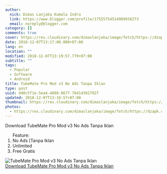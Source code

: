 ```yaml
---
author:
  nick: Dimas Lanjaka Kumala Indra
  link: https://www.blogger.com/profile/17555754514989936273
  email: noreply@blogger.com
category: []
comments: true
cover: https://res.cloudinary.com/dimaslanjaka/image/fetch/https://dzapk.com/imagefly/w200-h200-c/images/2017/12/09/3514/thumb_tubemate-pro-v3-0-11-1038-apk_1.jpg
date: 2018-12-07T13:17:00.000+07:00
lang: en
location: ""
modified: 2018-12-07T13:19:57.779+07:00
subtitle: ""
tags:
  - Popular
  - Software
  - Android
title: TubeMate Pro Mod v3 No Ads Tanpa Iklan
type: post
uuid: d40c5f1e-5ea4-4888-867f-76414382792f
updated: 2018-12-07T13:19:57+07:00
thumbnail: https://res.cloudinary.com/dimaslanjaka/image/fetch/https://dzapk.com/imagefly/w200-h200-c/images/2017/12/09/3514/thumb_tubemate-pro-v3-0-11-1038-apk_1.jpg
photos:
  - https://res.cloudinary.com/dimaslanjaka/image/fetch/https://dzapk.com/imagefly/w200-h200-c/images/2017/12/09/3514/thumb_tubemate-pro-v3-0-11-1038-apk_1.jpg
---
```


Download TubeMate Pro Mod v3 No Ads Tanpa Iklan <ol>Feature: <li>No Ads [Tanpa Iklan</li><li>Unlimited</li><li>Free Gratis</li></ol><div><img src="https://res.cloudinary.com/dimaslanjaka/image/fetch/https://dzapk.com/imagefly/w200-h200-c/images/2017/12/09/3514/thumb_tubemate-pro-v3-0-11-1038-apk_1.jpg" title="TubeMate Pro Mod v3 No Ads Tanpa Iklan" alt="TubeMate Pro Mod v3 No Ads Tanpa Iklan"></div><a href="https://drive.google.com/file/d/1eushMfTTDSuiqlKGe98_OkjbhgUZvoTy/view?usp=drivesdk" title="TubeMate Pro Mod v3 No Ads Tanpa Iklan" alt="TubeMate Pro Mod v3 No Ads Tanpa Iklan" rel="noopener noreferer nofollow">Download TubeMate Pro Mod v3 No Ads Tanpa Iklan <i class="fa fa-download"></i></a>